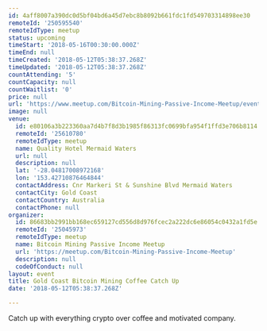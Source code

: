 ```yaml
---
id: 4aff8007a390dc0d5bf04bd6a45d7ebc8b8092b661fdc1fd549703314898ee30
remoteId: '250595540'
remoteIdType: meetup
status: upcoming
timeStart: '2018-05-16T00:30:00.000Z'
timeEnd: null
timeCreated: '2018-05-12T05:38:37.268Z'
timeUpdated: '2018-05-12T05:38:37.268Z'
countAttending: '5'
countCapacity: null
countWaitlist: '0'
price: null
url: 'https://www.meetup.com/Bitcoin-Mining-Passive-Income-Meetup/events/250595540/'
image: null
venue:
  id: e80106a3b223360aa7d4b7f8d3b1985f86313fc0699bfa954f1ffd3e706b8114
  remoteId: '25610780'
  remoteIdType: meetup
  name: Quality Hotel Mermaid Waters
  url: null
  description: null
  lat: '-28.04817008972168'
  lon: '153.42710876464844'
  contactAddress: Cnr Markeri St & Sunshine Blvd Mermaid Waters
  contactCity: Gold Coast
  contactCountry: Australia
  contactPhone: null
organizer:
  id: 86683bb2991bb168ec659127cd556d8d976fcec2a222dc6e86054c0432a1fd5e
  remoteId: '25045973'
  remoteIdType: meetup
  name: Bitcoin Mining Passive Income Meetup
  url: 'https://meetup.com/Bitcoin-Mining-Passive-Income-Meetup'
  description: null
  codeOfConduct: null
layout: event
title: Gold Coast Bitcoin Mining Coffee Catch Up
date: '2018-05-12T05:38:37.268Z'

---
```

<p>Catch up with everything crypto over coffee and motivated company.</p>
